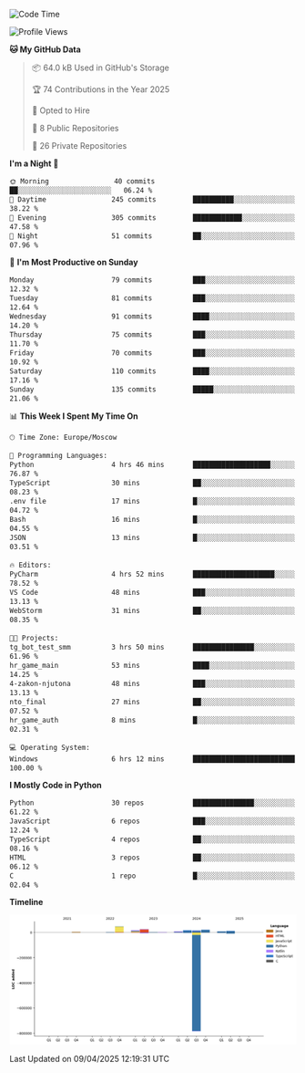 <!--START_SECTION:waka-->
![Code Time](http://img.shields.io/badge/Code%20Time-648%20hrs%2056%20mins-blue)

![Profile Views](http://img.shields.io/badge/Profile%20Views-2-blue)

**🐱 My GitHub Data** 

> 📦 64.0 kB Used in GitHub's Storage 
 > 
> 🏆 74 Contributions in the Year 2025
 > 
> 💼 Opted to Hire
 > 
> 📜 8 Public Repositories 
 > 
> 🔑 26 Private Repositories 
 > 
**I'm a Night 🦉** 

```text
🌞 Morning                40 commits          ██░░░░░░░░░░░░░░░░░░░░░░░   06.24 % 
🌆 Daytime                245 commits         ██████████░░░░░░░░░░░░░░░   38.22 % 
🌃 Evening                305 commits         ████████████░░░░░░░░░░░░░   47.58 % 
🌙 Night                  51 commits          ██░░░░░░░░░░░░░░░░░░░░░░░   07.96 % 
```
📅 **I'm Most Productive on Sunday** 

```text
Monday                   79 commits          ███░░░░░░░░░░░░░░░░░░░░░░   12.32 % 
Tuesday                  81 commits          ███░░░░░░░░░░░░░░░░░░░░░░   12.64 % 
Wednesday                91 commits          ████░░░░░░░░░░░░░░░░░░░░░   14.20 % 
Thursday                 75 commits          ███░░░░░░░░░░░░░░░░░░░░░░   11.70 % 
Friday                   70 commits          ███░░░░░░░░░░░░░░░░░░░░░░   10.92 % 
Saturday                 110 commits         ████░░░░░░░░░░░░░░░░░░░░░   17.16 % 
Sunday                   135 commits         █████░░░░░░░░░░░░░░░░░░░░   21.06 % 
```


📊 **This Week I Spent My Time On** 

```text
🕑︎ Time Zone: Europe/Moscow

💬 Programming Languages: 
Python                   4 hrs 46 mins       ███████████████████░░░░░░   76.87 % 
TypeScript               30 mins             ██░░░░░░░░░░░░░░░░░░░░░░░   08.23 % 
.env file                17 mins             █░░░░░░░░░░░░░░░░░░░░░░░░   04.72 % 
Bash                     16 mins             █░░░░░░░░░░░░░░░░░░░░░░░░   04.55 % 
JSON                     13 mins             █░░░░░░░░░░░░░░░░░░░░░░░░   03.51 % 

🔥 Editors: 
PyCharm                  4 hrs 52 mins       ████████████████████░░░░░   78.52 % 
VS Code                  48 mins             ███░░░░░░░░░░░░░░░░░░░░░░   13.13 % 
WebStorm                 31 mins             ██░░░░░░░░░░░░░░░░░░░░░░░   08.35 % 

🐱‍💻 Projects: 
tg_bot_test_smm          3 hrs 50 mins       ███████████████░░░░░░░░░░   61.96 % 
hr_game_main             53 mins             ████░░░░░░░░░░░░░░░░░░░░░   14.25 % 
4-zakon-njutona          48 mins             ███░░░░░░░░░░░░░░░░░░░░░░   13.13 % 
nto_final                27 mins             ██░░░░░░░░░░░░░░░░░░░░░░░   07.52 % 
hr_game_auth             8 mins              █░░░░░░░░░░░░░░░░░░░░░░░░   02.31 % 

💻 Operating System: 
Windows                  6 hrs 12 mins       █████████████████████████   100.00 % 
```

**I Mostly Code in Python** 

```text
Python                   30 repos            ███████████████░░░░░░░░░░   61.22 % 
JavaScript               6 repos             ███░░░░░░░░░░░░░░░░░░░░░░   12.24 % 
TypeScript               4 repos             ██░░░░░░░░░░░░░░░░░░░░░░░   08.16 % 
HTML                     3 repos             ██░░░░░░░░░░░░░░░░░░░░░░░   06.12 % 
C                        1 repo              █░░░░░░░░░░░░░░░░░░░░░░░░   02.04 % 
```



**Timeline**

![Lines of Code chart](https://raw.githubusercontent.com/adlemx/adlemx/main/assets/bar_graph.png)


 Last Updated on 09/04/2025 12:19:31 UTC
<!--END_SECTION:waka-->
